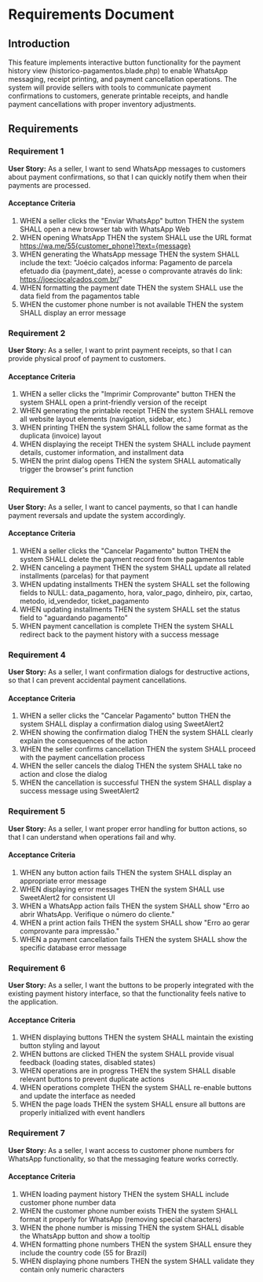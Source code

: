 # Requirements Document

## Introduction

This feature implements interactive button functionality for the payment history view (historico-pagamentos.blade.php) to enable WhatsApp messaging, receipt printing, and payment cancellation operations. The system will provide sellers with tools to communicate payment confirmations to customers, generate printable receipts, and handle payment cancellations with proper inventory adjustments.

## Requirements

### Requirement 1

**User Story:** As a seller, I want to send WhatsApp messages to customers about payment confirmations, so that I can quickly notify them when their payments are processed.

#### Acceptance Criteria

1. WHEN a seller clicks the "Enviar WhatsApp" button THEN the system SHALL open a new browser tab with WhatsApp Web
2. WHEN opening WhatsApp THEN the system SHALL use the URL format https://wa.me/55{customer_phone}?text={message}
3. WHEN generating the WhatsApp message THEN the system SHALL include the text: "Joécio calçados informa: Pagamento de parcela efetuado dia {payment_date}, acesse o comprovante através do link: https://joeciocalçados.com.br/"
4. WHEN formatting the payment date THEN the system SHALL use the data field from the pagamentos table
5. WHEN the customer phone number is not available THEN the system SHALL display an error message

### Requirement 2

**User Story:** As a seller, I want to print payment receipts, so that I can provide physical proof of payment to customers.

#### Acceptance Criteria

1. WHEN a seller clicks the "Imprimir Comprovante" button THEN the system SHALL open a print-friendly version of the receipt
2. WHEN generating the printable receipt THEN the system SHALL remove all website layout elements (navigation, sidebar, etc.)
3. WHEN printing THEN the system SHALL follow the same format as the duplicata (invoice) layout
4. WHEN displaying the receipt THEN the system SHALL include payment details, customer information, and installment data
5. WHEN the print dialog opens THEN the system SHALL automatically trigger the browser's print function

### Requirement 3

**User Story:** As a seller, I want to cancel payments, so that I can handle payment reversals and update the system accordingly.

#### Acceptance Criteria

1. WHEN a seller clicks the "Cancelar Pagamento" button THEN the system SHALL delete the payment record from the pagamentos table
2. WHEN canceling a payment THEN the system SHALL update all related installments (parcelas) for that payment
3. WHEN updating installments THEN the system SHALL set the following fields to NULL: data_pagamento, hora, valor_pago, dinheiro, pix, cartao, metodo, id_vendedor, ticket_pagamento
4. WHEN updating installments THEN the system SHALL set the status field to "aguardando pagamento"
5. WHEN payment cancellation is complete THEN the system SHALL redirect back to the payment history with a success message

### Requirement 4

**User Story:** As a seller, I want confirmation dialogs for destructive actions, so that I can prevent accidental payment cancellations.

#### Acceptance Criteria

1. WHEN a seller clicks the "Cancelar Pagamento" button THEN the system SHALL display a confirmation dialog using SweetAlert2
2. WHEN showing the confirmation dialog THEN the system SHALL clearly explain the consequences of the action
3. WHEN the seller confirms cancellation THEN the system SHALL proceed with the payment cancellation process
4. WHEN the seller cancels the dialog THEN the system SHALL take no action and close the dialog
5. WHEN the cancellation is successful THEN the system SHALL display a success message using SweetAlert2

### Requirement 5

**User Story:** As a seller, I want proper error handling for button actions, so that I can understand when operations fail and why.

#### Acceptance Criteria

1. WHEN any button action fails THEN the system SHALL display an appropriate error message
2. WHEN displaying error messages THEN the system SHALL use SweetAlert2 for consistent UI
3. WHEN a WhatsApp action fails THEN the system SHALL show "Erro ao abrir WhatsApp. Verifique o número do cliente."
4. WHEN a print action fails THEN the system SHALL show "Erro ao gerar comprovante para impressão."
5. WHEN a payment cancellation fails THEN the system SHALL show the specific database error message

### Requirement 6

**User Story:** As a seller, I want the buttons to be properly integrated with the existing payment history interface, so that the functionality feels native to the application.

#### Acceptance Criteria

1. WHEN displaying buttons THEN the system SHALL maintain the existing button styling and layout
2. WHEN buttons are clicked THEN the system SHALL provide visual feedback (loading states, disabled states)
3. WHEN operations are in progress THEN the system SHALL disable relevant buttons to prevent duplicate actions
4. WHEN operations complete THEN the system SHALL re-enable buttons and update the interface as needed
5. WHEN the page loads THEN the system SHALL ensure all buttons are properly initialized with event handlers

### Requirement 7

**User Story:** As a seller, I want access to customer phone numbers for WhatsApp functionality, so that the messaging feature works correctly.

#### Acceptance Criteria

1. WHEN loading payment history THEN the system SHALL include customer phone number data
2. WHEN the customer phone number exists THEN the system SHALL format it properly for WhatsApp (removing special characters)
3. WHEN the phone number is missing THEN the system SHALL disable the WhatsApp button and show a tooltip
4. WHEN formatting phone numbers THEN the system SHALL ensure they include the country code (55 for Brazil)
5. WHEN displaying phone numbers THEN the system SHALL validate they contain only numeric characters